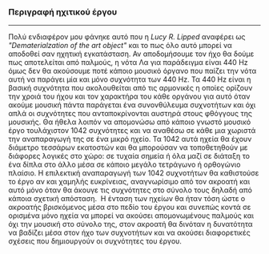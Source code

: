 ### Περιγραφή ηχιτικού έργου
***
Πολύ ενδιαφέρον μου φάνηκε αυτό που η *Lucy R. Lipped* αναφέρει ως *"Dematerialzation of the art object"* και το πως όλο αυτό 
μπορεί να αποδοθεί σαν ηχητική εγκατάσταση. Αν αποδομήσουμε τον ήχο θα δούμε πως αποτελείται από παλμούς, η νότα Λα για παράδειγμα 
είναι 440 Hz όμως δεν θα ακούσουμε ποτέ κάποιο μουσικό όργανο που παίζει την νότα αυτή να παράγει μία και μόνο συχνότητα των 440 Hz. 
Τα 440 Hz είναι η βασική συχνότητα που ακολουθείται από τις αρμονικές η οποίες ορίζουν την χροιά του ήχου και τον χαρακτήρα του 
κάθε οργάνου για αυτό όταν ακούμε μουσική πάντα παράγεται ένα συνονθύλευμα συχνοτήτων και όχι απλά οι συχνότητες που ανταποκρίνονται 
αυστηρά στους φθόγγους της μουσικής. 
Θα ήθελα λοιπόν να απομονώσω από κάποιο γνωστό μουσικό έργο τουλάχιστον 1042 συχνότητες και να αναθέσω σε κάθε μια χωριστά την αναπαραγωγή 
της σε ένα μικρό ηχείο. Τα 1042 αυτά ηχεία θα έχουν διάμετρο τεσσάρων εκατοστών και θα μπορούσαν να τοποθετηθούν με διάφορες λογικές 
στο χώρο: σε τυχαία σημεία ή όλα μαζί σε διάταξη το ένα δίπλα στο άλλο μέσα σε κάποιο μεγάλο τετράγωνο ή ορθογώνιο πλαίσιο. 
Η επιλεκτική αναπαραγωγή των 1042 συχνοτήτων θα καθιστούσε το έργο αν και χαμηλής ευκρίνειας, αναγνωρίσιμο από τον ακροατή 
και αυτό μόνο όταν θα άκουγε τις συχνότητες στο σύνολο τους δηλαδή από κάποια σχετική απόσταση.  
Η ένταση των ηχείων θα ήταν τόση ώστε ο ακροατής βρισκόμενος μέσα στο πεδίο του έργου και συνεπώς κοντά σε ορισμένα μόνο ηχεία να μπορεί 
να ακούσει απομονωμένους παλμούς και όχι την μουσική στο σύνολο της, στον ακροατή θα δινόταν η δυνατότητα να βαδίζει μέσα στον ήχο των
συχνοτήτων και να ακούσει διαφορετικές σχέσεις που δημιουργούν οι συχνότητες του έργου.

